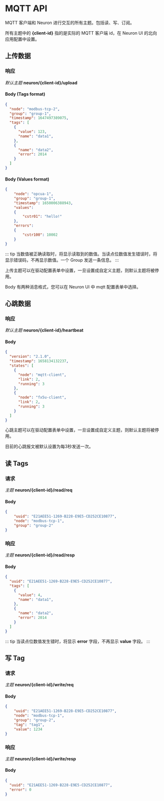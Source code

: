 # MQTT API

MQTT 客户端和 Neuron 进行交互的所有主题。包括读、写、订阅。

所有主题中的 **{client-id}** 指的是实际的 MQTT 客户端 id，在 Neuron UI 的北向应用配置中设置。

## 上传数据

### 响应

*默认主题* **neuron/{client-id}/upload**

#### Body (Tags format)

```json
{
  "node": "modbus-tcp-2",
  "group": "group-1",
  "timestamp": 1647497389075,
  "tags": [
    {
      "value": 123,
      "name": "data1",
    },
    {
      "name": "data2",
      "error": 2014
    }
  ]
}
```

#### Body (Values format)

```json
{
    "node": "opcua-1", 
    "group": "group-1", 
    "timestamp": 1650006388943, 
    "values": 
    {
        "cstr01": "hello!"
    }, 
    "errors": 
    {
        "cstr100": 10002
    }
}
```

::: tip
当数值被正确读取时，将显示读取到的数值。当读点位数值发生错误时，将显示错误码，不再显示数值。一个 Group 发送一条信息。
:::

上传主题可以在驱动配置表单中设置，一旦设置成自定义主题，则默认主题将被停用。

Body 有两种消息格式，您可以在 Neuron UI 中 mqtt 配置表单中选择。

## 心跳数据

### 响应

*默认主题* **neuron/{client-id}/heartbeat**

#### Body

```json
{
  "version": "2.1.0",
  "timestamp": 1658134132237,
  "states": [
    {
      "node": "mqtt-client",
      "link": 2,
      "running": 3
    },
    {
      "node": "fx5u-client",
      "link": 2,
      "running": 3
    }
  ]
}
```

心跳主题可以在驱动配置表单中设置，一旦设置成自定义主题，则默认主题将被停用。

目前的心跳报文被默认设置为每3秒发送一次。

## 读 Tags

### 请求

*主题*  **neuron/{client-id}/read/req**

#### Body

```json
{
    "uuid": "E21AEE51-1269-B228-E9E5-CD252CE10877",
    "node": "modbus-tcp-1",
    "group": "group-2"
}
```

### 响应

*主题*  **neuron/{client-id}/read/resp**

#### Body

```json
{
  "uuid": "E21AEE51-1269-B228-E9E5-CD252CE10877",
  "tags": [
    {
      "value": 4,
      "name": "data1",
    },
    {
      "name": "data2",
      "error": 2014
    }
  ]
}
```

::: tip
当读点位数值发生错时，将显示 **error** 字段，不再显示 **value** 字段。
:::

## 写 Tag

### 请求

*主题*  **neuron/{client-id}/write/req**

#### Body

```json
{
    "uuid": "E21AEE51-1269-B228-E9E5-CD252CE10877",
    "node": "modbus-tcp-1",
    "group": "group-2",
    "tag": "tag1",
    "value": 1234
}
```

### 响应

*主题*  **neuron/{client-id}/write/resp**

#### Body

```json
{
  "uuid": "E21AEE51-1269-B228-E9E5-CD252CE10877",
  "error": 0
}
```
